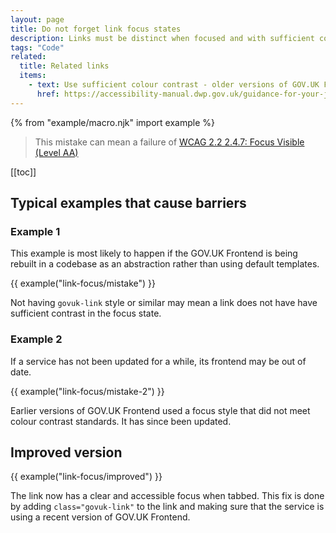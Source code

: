 ```yaml
---
layout: page
title: Do not forget link focus states
description: Links must be distinct when focused and with sufficient colour contrast. This can get missed if manually rebuilding GOV.UK Frontend manually (for example if using a Javascript framework) or using an old version of GOV.UK Frontend.
tags: "Code"
related:
  title: Related links
  items:
    - text: Use sufficient colour contrast - older versions of GOV.UK Frontend (DWP Accessibility manual)
      href: https://accessibility-manual.dwp.gov.uk/guidance-for-your-job-role/interaction-designer#use-sufficient-colour-contrast
---
```


{% from "example/macro.njk" import example %}

> This mistake can mean a failure of [WCAG 2.2 2.4.7: Focus Visible (Level AA)](https://www.w3.org/WAI/WCAG22/Understanding/focus-visible.html)

[[toc]]

## Typical examples that cause barriers

### Example 1

This example is most likely to happen if the GOV.UK Frontend is being rebuilt in a codebase as an abstraction rather than using default templates.

{{ example("link-focus/mistake") }}

Not having `govuk-link` style or similar may mean a link does not have have sufficient contrast in the focus state.

### Example 2

If a service has not been updated for a while, its frontend may be out of date.

{{ example("link-focus/mistake-2") }}

Earlier versions of GOV.UK Frontend used a focus style that did not meet colour contrast standards. It has since been updated.

## Improved version

{{ example("link-focus/improved") }}

The link now has a clear and accessible focus when tabbed. This fix is done by adding `class="govuk-link"` to the link and making sure that the service is using a recent version of GOV.UK Frontend.
